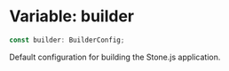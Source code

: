 # Variable: builder

```ts
const builder: BuilderConfig;
```

Default configuration for building the Stone.js application.
